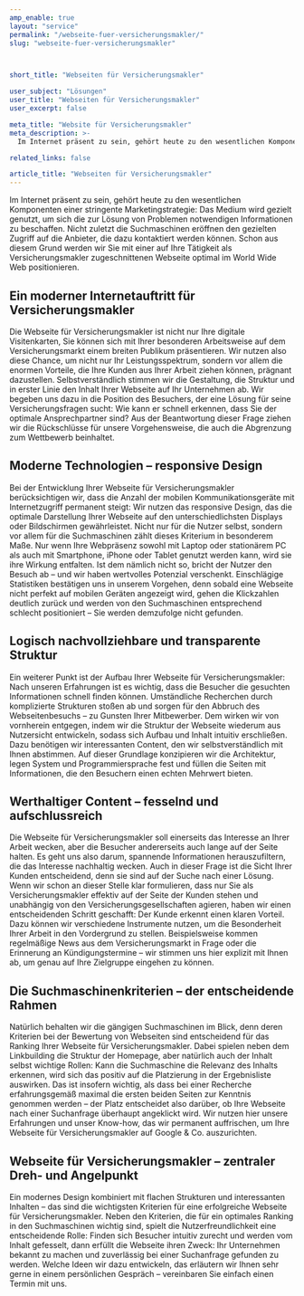 ```yaml
---
amp_enable: true
layout: "service"
permalink: "/webseite-fuer-versicherungsmakler/"
slug: "webseite-fuer-versicherungsmakler"



short_title: "Webseiten für Versicherungsmakler"

user_subject: "Lösungen"
user_title: "Webseiten für Versicherungsmakler"
user_excerpt: false

meta_title: "Website für Versicherungsmakler"
meta_description: >-
  Im Internet präsent zu sein, gehört heute zu den wesentlichen Komponenten einer stringente Marketingstrategie: Das Medium wird gezielt genutzt, um sich die zur Lösung von Problemen notwendigen Informationen zu beschaffen. Nicht zuletzt die Suchmaschinen eröffnen den gezielten Zugriff auf die Anbieter, die dazu kontaktiert werden können. Schon aus diesem Grund werden wir Sie mit einer... Read more »

related_links: false

article_title: "Webseiten für Versicherungsmakler"
---
```


Im Internet präsent zu sein, gehört heute zu den wesentlichen Komponenten einer stringente Marketingstrategie: Das Medium wird gezielt genutzt, um sich die zur Lösung von Problemen notwendigen Informationen zu beschaffen. Nicht zuletzt die Suchmaschinen eröffnen den gezielten Zugriff auf die Anbieter, die dazu kontaktiert werden können. Schon aus diesem Grund werden wir Sie mit einer auf Ihre Tätigkeit als Versicherungsmakler zugeschnittenen Webseite optimal im World Wide Web positionieren.

## Ein moderner Internetauftritt für Versicherungsmakler

Die Webseite für Versicherungsmakler ist nicht nur Ihre digitale Visitenkarten, Sie können sich mit Ihrer besonderen Arbeitsweise auf dem Versicherungsmarkt einem breiten Publikum präsentieren. Wir nutzen also diese Chance, um nicht nur Ihr Leistungsspektrum, sondern vor allem die enormen Vorteile, die Ihre Kunden aus Ihrer Arbeit ziehen können, prägnant dazustellen. Selbstverständlich stimmen wir die Gestaltung, die Struktur und in erster Linie den Inhalt Ihrer Webseite auf Ihr Unternehmen ab. Wir begeben uns dazu in die Position des Besuchers, der eine Lösung für seine Versicherungsfragen sucht: Wie kann er schnell erkennen, dass Sie der optimale Ansprechpartner sind? Aus der Beantwortung dieser Frage ziehen wir die Rückschlüsse für unsere Vorgehensweise, die auch die Abgrenzung zum Wettbewerb beinhaltet.

## Moderne Technologien – responsive Design

Bei der Entwicklung Ihrer Webseite für Versicherungsmakler berücksichtigen wir, dass die Anzahl der mobilen Kommunikationsgeräte mit Internetzugriff permanent steigt: Wir nutzen das responsive Design, das die optimale Darstellung Ihrer Webseite auf den unterschiedlichsten Displays oder Bildschirmen gewährleistet. Nicht nur für die Nutzer selbst, sondern vor allem für die Suchmaschinen zählt dieses Kriterium in besonderem Maße. Nur wenn Ihre Webpräsenz sowohl mit Laptop oder stationärem PC als auch mit Smartphone, iPhone oder Tablet genutzt werden kann, wird sie ihre Wirkung entfalten. Ist dem nämlich nicht so, bricht der Nutzer den Besuch ab – und wir haben wertvolles Potenzial verschenkt. Einschlägige Statistiken bestätigen uns in unserem Vorgehen, denn sobald eine Webseite nicht perfekt auf mobilen Geräten angezeigt wird, gehen die Klickzahlen deutlich zurück und werden von den Suchmaschinen entsprechend schlecht positioniert – Sie werden demzufolge nicht gefunden.

## Logisch nachvollziehbare und transparente Struktur

Ein weiterer Punkt ist der Aufbau Ihrer Webseite für Versicherungsmakler: Nach unseren Erfahrungen ist es wichtig, dass die Besucher die gesuchten Informationen schnell finden können. Umständliche Recherchen durch komplizierte Strukturen stoßen ab und sorgen für den Abbruch des Webseitenbesuchs – zu Gunsten Ihrer Mitbewerber. Dem wirken wir von vornherein entgegen, indem wir die Struktur der Webseite wiederum aus Nutzersicht entwickeln, sodass sich Aufbau und Inhalt intuitiv erschließen. Dazu benötigen wir interessanten Content, den wir selbstverständlich mit Ihnen abstimmen. Auf dieser Grundlage konzipieren wir die Architektur, legen System und Programmiersprache fest und füllen die Seiten mit Informationen, die den Besuchern einen echten Mehrwert bieten.

## Werthaltiger Content – fesselnd und aufschlussreich

Die Webseite für Versicherungsmakler soll einerseits das Interesse an Ihrer Arbeit wecken, aber die Besucher andererseits auch lange auf der Seite halten. Es geht uns also darum, spannende Informationen herauszufiltern, die das Interesse nachhaltig wecken. Auch in dieser Frage ist die Sicht Ihrer Kunden entscheidend, denn sie sind auf der Suche nach einer Lösung. Wenn wir schon an dieser Stelle klar formulieren, dass nur Sie als Versicherungsmakler effektiv auf der Seite der Kunden stehen und unabhängig von den Versicherungsgesellschaften agieren, haben wir einen entscheidenden Schritt geschafft: Der Kunde erkennt einen klaren Vorteil. Dazu können wir verschiedene Instrumente nutzen, um die Besonderheit Ihrer Arbeit in den Vordergrund zu stellen. Beispielsweise kommen regelmäßige News aus dem Versicherungsmarkt in Frage oder die Erinnerung an Kündigungstermine – wir stimmen uns hier explizit mit Ihnen ab, um genau auf Ihre Zielgruppe eingehen zu können.

## Die Suchmaschinenkriterien – der entscheidende Rahmen

Natürlich behalten wir die gängigen Suchmaschinen im Blick, denn deren Kriterien bei der Bewertung von Webseiten sind entscheidend für das Ranking Ihrer Webseite für Versicherungsmakler. Dabei spielen neben dem Linkbuilding die Struktur der Homepage, aber natürlich auch der Inhalt selbst wichtige Rollen: Kann die Suchmaschine die Relevanz des Inhalts erkennen, wird sich das positiv auf die Platzierung in der Ergebnisliste auswirken. Das ist insofern wichtig, als dass bei einer Recherche erfahrungsgemäß maximal die ersten beiden Seiten zur Kenntnis genommen werden – der Platz entscheidet also darüber, ob Ihre Webseite nach einer Suchanfrage überhaupt angeklickt wird. Wir nutzen hier unsere Erfahrungen und unser Know-how, das wir permanent auffrischen, um Ihre Webseite für Versicherungsmakler auf Google & Co. auszurichten.

## Webseite für Versicherungsmakler – zentraler Dreh- und Angelpunkt

Ein modernes Design kombiniert mit flachen Strukturen und interessanten Inhalten – das sind die wichtigsten Kriterien für eine erfolgreiche Webseite für Versicherungsmakler. Neben den Kriterien, die für ein optimales Ranking in den Suchmaschinen wichtig sind, spielt die Nutzerfreundlichkeit eine entscheidende Rolle: Finden sich Besucher intuitiv zurecht und werden vom Inhalt gefesselt, dann erfüllt die Webseite ihren Zweck: Ihr Unternehmen bekannt zu machen und zuverlässig bei einer Suchanfrage gefunden zu werden. Welche Ideen wir dazu entwickeln, das erläutern wir Ihnen sehr gerne in einem persönlichen Gespräch – vereinbaren Sie einfach einen Termin mit uns.
